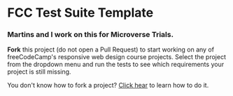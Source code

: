 # FCC Test Suite Template

### Martins and I work on this for Microverse Trials.

**Fork** this project (do not open a Pull Request) to start working on any of freeCodeCamp's responsive web design course projects. Select the project from the dropdown menu and run the tests to see which requirements your project is still missing.

You don't know how to fork a project? [Click hear](https://help.github.com/articles/fork-a-repo/) to learn how to do it.

